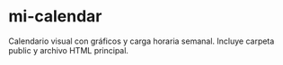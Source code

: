 # mi-calendar
Calendario visual con gráficos y carga horaria semanal. Incluye carpeta public y archivo HTML principal.
